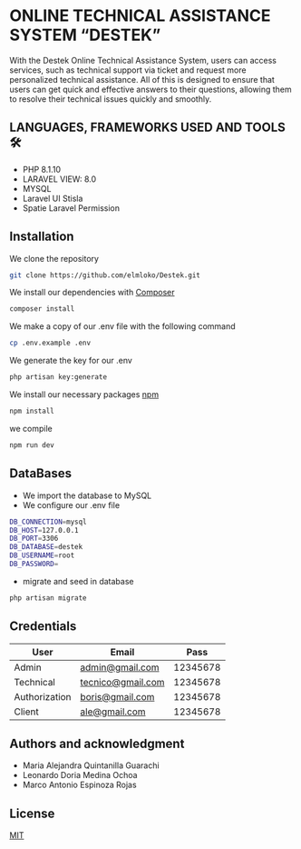 # ONLINE TECHNICAL ASSISTANCE SYSTEM “DESTEK”

With the Destek Online Technical Assistance System, users can access services, such as technical support via ticket and request more personalized technical assistance. All of this is designed to ensure that users can get quick and effective answers to their questions, allowing them to resolve their technical issues quickly and smoothly.

## LANGUAGES, FRAMEWORKS USED AND TOOLS 🛠️

* PHP 8.1.10
* LARAVEL VIEW: 8.0
* MYSQL
* Laravel UI Stisla
* Spatie Laravel Permission

## Installation

We clone the repository

```bash
git clone https://github.com/elmloko/Destek.git
```

We install our dependencies with [Composer](https://getcomposer.org/download/)

```bash
composer install
```

We make a copy of our .env file with the following command

```bash
cp .env.example .env
```

We generate the key for our .env

```bash
php artisan key:generate
```

We install our necessary packages [npm](https://nodejs.org/en/download)

```bash
npm install
```

we compile

```bash
npm run dev
```

## DataBases

* We import the database to MySQL
* We configure our .env file

```bash
DB_CONNECTION=mysql
DB_HOST=127.0.0.1
DB_PORT=3306
DB_DATABASE=destek
DB_USERNAME=root
DB_PASSWORD=
```

* migrate and seed in database

```bash
php artisan migrate
```

## Credentials

| User          | Email             | Pass     |
| ------------- | ----------------- | -------- |
| Admin         | admin@gmail.com   | 12345678 |
| Technical     | tecnico@gmail.com | 12345678 |
| Authorization | boris@gmail.com   | 12345678 |
| Client        | ale@gmail.com     | 12345678 |

## Authors and acknowledgment

* Maria Alejandra Quintanilla Guarachi
* Leonardo Doria Medina Ochoa
* Marco Antonio Espinoza Rojas

## License

[MIT](https://choosealicense.com/licenses/mit/)
